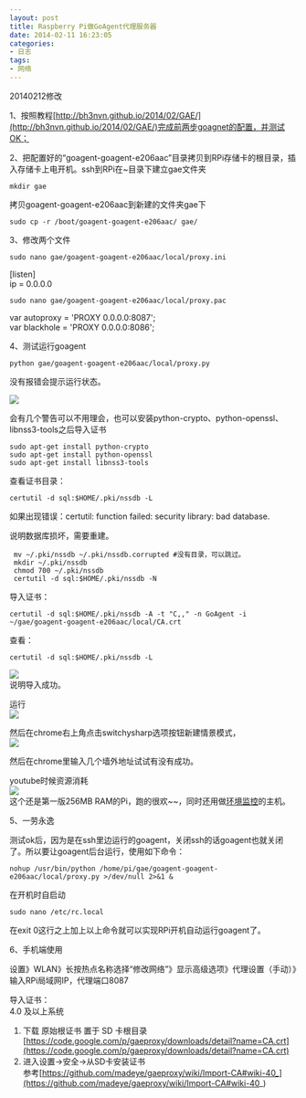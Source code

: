 ```yaml
---
layout: post
title: Raspberry Pi做GoAgent代理服务器
date: 2014-02-11 16:23:05
categories:
- 日志
tags:
- 网络
---
```

20140212修改

1、按照教程[http://bh3nvn.github.io/2014/02/GAE/](http://bh3nvn.github.io/2014/02/GAE/)完成前两步goagnet的配置，并测试OK；

2、把配置好的“goagent-goagent-e206aac”目录拷贝到RPi存储卡的根目录，插入存储卡上电开机。ssh到RPi在~目录下建立gae文件夹

    mkdir gae

拷贝goagent-goagent-e206aac到新建的文件夹gae下

    sudo cp -r /boot/goagent-goagent-e206aac/ gae/

3、修改两个文件

    sudo nano gae/goagent-goagent-e206aac/local/proxy.ini

 [listen]    
ip = 0.0.0.0
    
    sudo nano gae/goagent-goagent-e206aac/local/proxy.pac

var autoproxy = 'PROXY 0.0.0.0:8087';    
var blackhole = 'PROXY 0.0.0.0:8086';

4、测试运行goagent

    python gae/goagent-goagent-e206aac/local/proxy.py

没有报错会提示运行状态。

![](https://github.com/bh3nvn/bh3nvn.github.io/raw/master/image/2014/2014-02-11-01.jpg)    

会有几个警告可以不用理会，也可以安装python-crypto、python-openssl、libnss3-tools之后导入证书

    sudo apt-get install python-crypto
    sudo apt-get install python-openssl
    sudo apt-get install libnss3-tools

查看证书目录：

    certutil -d sql:$HOME/.pki/nssdb -L

如果出现错误：certutil: function failed: security library: bad database.

说明数据库损坏，需要重建。

     mv ~/.pki/nssdb ~/.pki/nssdb.corrupted #没有目录，可以跳过。
     mkdir ~/.pki/nssdb
     chmod 700 ~/.pki/nssdb
     certutil -d sql:$HOME/.pki/nssdb -N


导入证书：

    certutil -d sql:$HOME/.pki/nssdb -A -t "C,," -n GoAgent -i ~/gae/goagent-goagent-e206aac/local/CA.crt

查看：

    certutil -d sql:$HOME/.pki/nssdb -L
    
![](https://github.com/bh3nvn/bh3nvn.github.io/raw/master/image/2014/2014-02-11-02.jpg)    
说明导入成功。    

运行    
![](https://github.com/bh3nvn/bh3nvn.github.io/raw/master/image/2014/2014-02-11-03.jpg)    

然后在chrome右上角点击switchysharp选项按钮新建情景模式，    
![](https://github.com/bh3nvn/bh3nvn.github.io/raw/master/image/2014/2014-02-11-04.jpg)    

然后在chrome里输入几个墙外地址试试有没有成功。

youtube时候资源消耗    
![](https://github.com/bh3nvn/bh3nvn.github.io/raw/master/image/2014/2014-02-11-05.jpg)    
这个还是第一版256MB RAM的Pi，跑的很欢~~，同时还用做[环境监控](http://xwlogic.github.io/2013/12/yeelink_xively/)的主机。


5、一劳永逸

测试ok后，因为是在ssh里边运行的goagent，关闭ssh的话goagent也就关闭了。所以要让goagent后台运行，使用如下命令：

    nohup /usr/bin/python /home/pi/gae/goagent-goagent-e206aac/local/proxy.py >/dev/null 2>&1 &

在开机时自启动
    
    sudo nano /etc/rc.local

在exit 0这行之上加上以上命令就可以实现RPi开机自动运行goagent了。

6、手机端使用

设置》WLAN》长按热点名称选择“修改网络”》显示高级选项》代理设置（手动）》输入RPi局域网IP，代理端口8087

导入证书：    
4.0 及以上系统    
1. 下载 原始根证书 置于 SD 卡根目录[https://code.google.com/p/gaeproxy/downloads/detail?name=CA.crt](https://code.google.com/p/gaeproxy/downloads/detail?name=CA.crt)
2. 进入设置->安全->从SD卡安装证书    
参考[https://github.com/madeye/gaeproxy/wiki/Import-CA#wiki-40_](https://github.com/madeye/gaeproxy/wiki/Import-CA#wiki-40_)    

